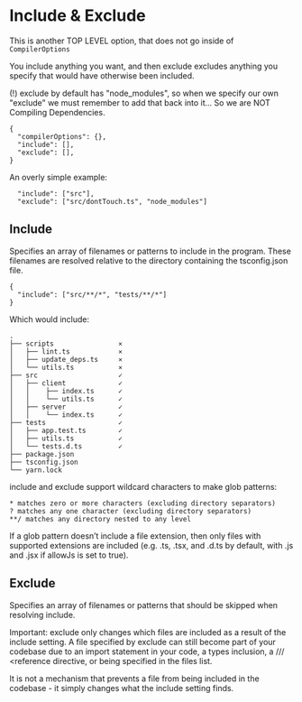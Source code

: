 # Include & Exclude

This is another TOP LEVEL option, that does not go inside of `CompilerOptions`

You include anything you want, and then exclude excludes anything you specify that would have otherwise been included.

(!) exclude by default has "node_modules", so when we specify our own "exclude" we must remember to add that back into it... So we are NOT Compiling Dependencies.

```
{
  "compilerOptions": {},
  "include": [],
  "exclude": [],
}
```

An overly simple example:

```
  "include": ["src"],
  "exclude": ["src/dontTouch.ts", "node_modules"]
```

## Include

Specifies an array of filenames or patterns to include in the program. These filenames are resolved relative to the directory containing the tsconfig.json file.

```
{
  "include": ["src/**/*", "tests/**/*"]
}
```

Which would include:

```
.
├── scripts                ⨯
│   ├── lint.ts            ⨯
│   ├── update_deps.ts     ⨯
│   └── utils.ts           ⨯
├── src                    ✓
│   ├── client             ✓
│   │    ├── index.ts      ✓
│   │    └── utils.ts      ✓
│   ├── server             ✓
│   │    └── index.ts      ✓
├── tests                  ✓
│   ├── app.test.ts        ✓
│   ├── utils.ts           ✓
│   └── tests.d.ts         ✓
├── package.json
├── tsconfig.json
└── yarn.lock
```

include and exclude support wildcard characters to make glob patterns:

    * matches zero or more characters (excluding directory separators)
    ? matches any one character (excluding directory separators)
    **/ matches any directory nested to any level

If a glob pattern doesn’t include a file extension, then only files with supported extensions are included (e.g. .ts, .tsx, and .d.ts by default, with .js and .jsx if allowJs is set to true).

## Exclude

Specifies an array of filenames or patterns that should be skipped when resolving include.

Important: exclude only changes which files are included as a result of the include setting. A file specified by exclude can still become part of your codebase due to an import statement in your code, a types inclusion, a /// <reference directive, or being specified in the files list.

It is not a mechanism that prevents a file from being included in the codebase - it simply changes what the include setting finds.
